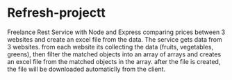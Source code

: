 # Refresh-projectt
Freelance Rest Service with Node and Express comparing prices between 3 websites and create an excel file from the data.
The service gets data from 3 websites. from each website its collecting the data (fruits, vegetables, greens),
then filter the matched objects into an array of arrays and creates an excel file from the matched objects in the array.
after the file is created, the file will be downloaded automaticlly from the client.
